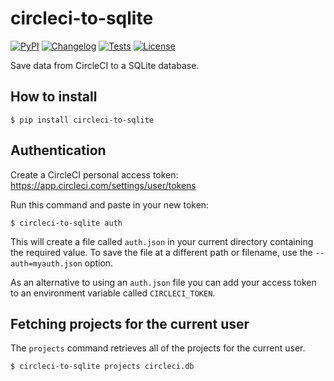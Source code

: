 # circleci-to-sqlite

[![PyPI](https://img.shields.io/pypi/v/circleci-to-sqlite.svg)](https://pypi.org/project/circleci-to-sqlite/)
[![Changelog](https://img.shields.io/circleci/v/release/seem/circleci-to-sqlite?include_prereleases&label=changelog)](https://circleci.com/seem/circleci-to-sqlite/releases)
[![Tests](https://circleci.com/seem/circleci-to-sqlite/workflows/Test/badge.svg)](https://circleci.com/seem/circleci-to-sqlite/actions?query=workflow%3ATest)
[![License](https://img.shields.io/badge/license-Apache%202.0-blue.svg)](https://circleci.com/seem/circleci-to-sqlite/blob/main/LICENSE)

Save data from CircleCI to a SQLite database.

## How to install

    $ pip install circleci-to-sqlite

## Authentication

Create a CircleCI personal access token: https://app.circleci.com/settings/user/tokens

Run this command and paste in your new token:

    $ circleci-to-sqlite auth

This will create a file called `auth.json` in your current directory containing the required value. To save the file at a different path or filename, use the `--auth=myauth.json` option.

As an alternative to using an `auth.json` file you can add your access token to an environment variable called `CIRCLECI_TOKEN`.

## Fetching projects for the current user

The `projects` command retrieves all of the projects for the current user.

    $ circleci-to-sqlite projects circleci.db
